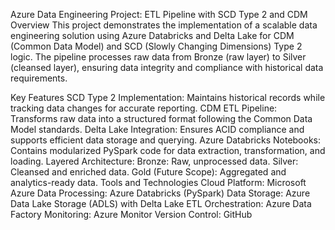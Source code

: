 Azure Data Engineering Project: ETL Pipeline with SCD Type 2 and CDM
Overview
This project demonstrates the implementation of a scalable data engineering solution using Azure Databricks and Delta Lake for CDM (Common Data Model) and SCD (Slowly Changing Dimensions) Type 2 logic. The pipeline processes raw data from Bronze (raw layer) to Silver (cleansed layer), ensuring data integrity and compliance with historical data requirements.

Key Features
SCD Type 2 Implementation: Maintains historical records while tracking data changes for accurate reporting.
CDM ETL Pipeline: Transforms raw data into a structured format following the Common Data Model standards.
Delta Lake Integration: Ensures ACID compliance and supports efficient data storage and querying.
Azure Databricks Notebooks: Contains modularized PySpark code for data extraction, transformation, and loading.
Layered Architecture:
Bronze: Raw, unprocessed data.
Silver: Cleansed and enriched data.
Gold (Future Scope): Aggregated and analytics-ready data.
Tools and Technologies
Cloud Platform: Microsoft Azure
Data Processing: Azure Databricks (PySpark)
Data Storage: Azure Data Lake Storage (ADLS) with Delta Lake
ETL Orchestration: Azure Data Factory
Monitoring: Azure Monitor
Version Control: GitHub
